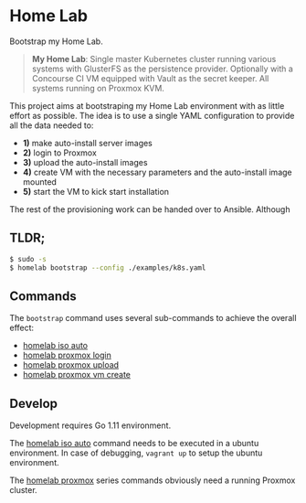# Home Lab
Bootstrap my Home Lab.

> **My Home Lab**: Single master Kubernetes cluster running various systems with GlusterFS as the persistence provider. Optionally with a Concourse CI VM equipped with Vault as the secret keeper. All systems running on Proxmox KVM.

This project aims at bootstraping my Home Lab environment with as little effort as possible. The idea is to use a single
YAML configuration to provide all the data needed to:
* **1)** make auto-install server images
* **2)** login to Proxmox 
* **3)** upload the auto-install images
* **4)** create VM with the necessary parameters and the auto-install image mounted
* **5)** start the VM to kick start installation

The rest of the provisioning work can be handed over to Ansible. Although

## TLDR;

```bash
$ sudo -s
$ homelab bootstrap --config ./examples/k8s.yaml 
```

## Commands

The `bootstrap` command uses several sub-commands to achieve the overall effect:
* [homelab iso auto](https://github.com/xeha-gmbh/homelab/tree/master/iso/auto)
* [homelab proxmox login](https://github.com/xeha-gmbh/homelab/tree/master/proxmox/login)
* [homelab proxmox upload](https://github.com/xeha-gmbh/homelab/tree/master/proxmox/upload)
* [homelab proxmox vm create](https://github.com/xeha-gmbh/homelab/tree/master/proxmox/vm)

## Develop

Development requires Go 1.11 environment. 

The [homelab iso auto](https://github.com/xeha-gmbh/homelab/tree/master/iso/auto)
command needs to be executed in a ubuntu environment. In case of debugging, `vagrant up` to setup the ubuntu environment.

The [homelab proxmox](https://github.com/xeha-gmbh/homelab/tree/master/proxmox) series commands obviously need a running Proxmox cluster.
